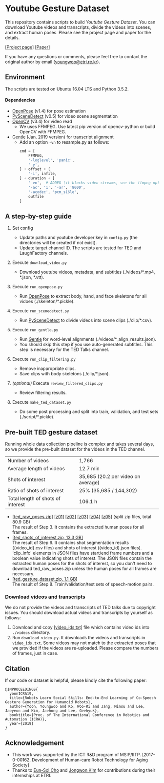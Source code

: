 # Youtube Gesture Dataset

This repository contains scripts to build *Youtube Gesture Dataset*.
You can download Youtube videos and transcripts, divide the videos into scenes, and extract human poses.
Please see the project page and paper for the details.  
 
[[Project page]](https://sites.google.com/view/youngwoo-yoon/projects/co-speech-gesture-generation) [[Paper]](https://arxiv.org/abs/1810.12541)

If you have any questions or comments, please feel free to contact the original author by email ([youngwoo@etri.re.kr](mailto:youngwoo@etri.re.kr)).

## Environment

The scripts are tested on Ubuntu 16.04 LTS and Python 3.5.2.  
#### Dependencies 
* [OpenPose](https://github.com/CMU-Perceptual-Computing-Lab/openpose) (v1.4) for pose estimation
* [PySceneDetect](https://pyscenedetect.readthedocs.io/en/latest/) (v0.5) for video scene segmentation
* [OpenCV](https://pypi.org/project/opencv-python/) (v3.4) for video read
  * We uses FFMPEG. Use latest pip version of opencv-python or build OpenCV with FFMPEG.
* [Gentle](https://github.com/lowerquality/gentle) (Jan. 2019 version) for transcript alignment
  * Add an option `-vn` to resample.py as follows:
    ```python
    cmd = [
        FFMPEG,
        '-loglevel', 'panic',
        '-y',
    ] + offset + [
        '-i', infile,
    ] + duration + [
        '-vn',  # ADDED (it blocks video streams, see the ffmpeg option)
        '-ac', '1', '-ar', '8000',
        '-acodec', 'pcm_s16le',
        outfile
    ]
    ``` 

## A step-by-step guide

1. Set config
   * Update paths and youtube developer key in `config.py` (the directories will be created if not exist).
   * Update target channel ID. The scripts are tested for TED and LaughFactory channels.

2. Execute `download_video.py`
   * Download youtube videos, metadata, and subtitles (./videos/*.mp4, *.json, *.vtt).

3. Execute `run_openpose.py`
   * Run [OpenPose](https://github.com/CMU-Perceptual-Computing-Lab/openpose) to extract body, hand, and face skeletons for all vidoes (./skeleton/*.pickle). 

4. Execute `run_scenedetect.py`
   * Run [PySceneDetect](https://pyscenedetect.readthedocs.io/en/latest/) to divide videos into scene clips (./clip/*.csv).
  
5. Execute `run_gentle.py`
   * Run [Gentle](https://github.com/lowerquality/gentle) for word-level alignments (./videos/*_align_results.json).
   * You should skip this step if you use auto-generated subtitles. This step is necessary for the TED Talks channel. 

6. Execute `run_clip_filtering.py`
   * Remove inappropriate clips.
   * Save clips with body skeletons (./clip/*.json).

7. *(optional)* Execute `review_filtered_clips.py`
   * Review filtering results.

8. Execute `make_ted_dataset.py`
   * Do some post processing and split into train, validation, and test sets (./script/*.pickle).


## Pre-built TED gesture dataset
 
Running whole data collection pipeline is complex and takes several days, so we provide the pre-built dataset for the videos in the TED channel.  

| | |
| --- | --- |
| Number of videos | 1,766 |
| Average length of videos | 12.7 min |
| Shots of interest | 35,685 (20.2 per video on average) |
| Ratio of shots of interest | 25% (35,685 / 144,302) |
| Total length of shots of interest | 106.1 h |

* [[ted_raw_poses.zip]](https://drive.google.com/open?id=1vvweoCFAARODSa5J5Ew6dpGdHFHoEia2) 
[[z01]](https://drive.google.com/open?id=1zR-GIx3vbqCMkvJ1HdCMjthUpj03XKwB) 
[[z02]](https://drive.google.com/open?id=1B2SOnb_nTyJua9sII4w3xBjp5hBLRcAj) 
[[z03]](https://drive.google.com/open?id=1uhfv6k0Q3E7bUIxYDAVjxKIjPM_gL8Wm)
[[z04]](https://drive.google.com/open?id=1VLi0oQBW8xetN7XmkGZ-S_KhD-DvbVQB)
[[z05]](https://drive.google.com/open?id=1F2wiRX421f3hiUkEeKcTBbtsgOEBy7lh) (split zip files, total 80.9 GB)  
The result of Step 3. It contains the extracted human poses for all frames. 
* [[ted_shots_of_interest.zip, 13.3 GB]](https://drive.google.com/open?id=1kF7SVpxzhYEHCoSPpUt6aqSKvl9YaTEZ)  
The result of Step 6. It contains shot segmentation results ({video_id}.csv files) and shots of interest ({video_id}.json files). 
'clip_info' elements in JSON files have start/end frame numbers and a boolean value indicating shots of interest. 
The JSON files contain the extracted human poses for the shots of interest, 
so you don't need to download ted_raw_poses.zip unless the human poses for all frames are necessary.
* [[ted_gesture_dataset.zip, 1.1 GB]](https://drive.google.com/open?id=1lZfvufQ_CIy3d2GFU2dgqIVo1gdmG6Dh)  
The result of Step 8. Train/validation/test sets of speech-motion pairs. 
 
### Download videos and transcripts
We do not provide the videos and transcripts of TED talks due to copyright issues.
You should download actual videos and transcripts by yourself as follows:  
1. Download and copy [[video_ids.txt]](https://drive.google.com/open?id=1grFWC7GBIeF2zlaOEtCWw4YgqHe3AFU-) file which contains video ids into `./videos` directory.
2. Run `download_video.py`. It downloads the videos and transcripts in `video_ids.txt`.
Some videos may not match to the extracted poses that we provided if the videos are re-uploaded.
Please compare the numbers of frames, just in case.


## Citation 

If our code or dataset is helpful, please kindly cite the following paper:
```
@INPROCEEDINGS{
  yoonICRA19,
  title={Robots Learn Social Skills: End-to-End Learning of Co-Speech Gesture Generation for Humanoid Robots},
  author={Yoon, Youngwoo and Ko, Woo-Ri and Jang, Minsu and Lee, Jaeyeon and Kim, Jaehong and Lee, Geehyuk},
  booktitle={Proc. of The International Conference in Robotics and Automation (ICRA)},
  year={2019}
}
```

## Acknowledgement
* This work was supported by the ICT R&D program of MSIP/IITP. [2017-0-00162, Development of Human-care Robot Technology for Aging Society]   
* Thanks to [Eun-Sol Cho](https://github.com/euns2ol) and [Jongwon Kim](mailto:jwk9284@gmail.com) for contributions during their internships at ETRI.
